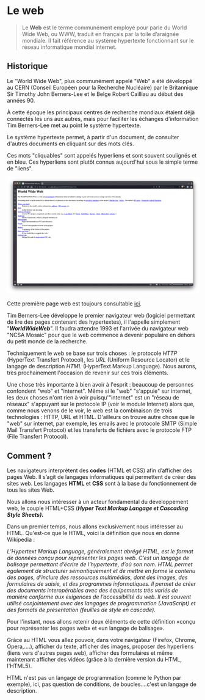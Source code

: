 # Le web

> Le **Web** est le terme communément employé pour parle du World Wide Web, ou WWW, traduit en français par la toile d’araignée mondiale. Il fait référence au système hypertexte fonctionnant sur le réseau informatique mondial internet.

##  

## Historique



Le "World Wide Web", plus communément appelé "Web" a été développé au CERN (Conseil Européen pour la Recherche Nucléaire) par le Britannique Sir Timothy John Berners-Lee et le Belge Robert Cailliau au début des années 90. 

À cette époque les principaux centres de recherche mondiaux étaient déjà connectés les uns aux autres, mais pour faciliter les échanges d'information Tim Berners-Lee met au point le système hypertexte. 

Le système hypertexte permet, à partir d'un document, de consulter d'autres documents en cliquant sur des mots clés. 

Ces mots "cliquables" sont appelés hyperliens et sont souvent soulignés et en bleu. Ces hyperliens sont plutôt connus aujourd'hui sous le simple terme de "liens".

![premier_site](assets/premier_site.png)

Cette première page web est toujours consultable [ici]( http://info.cern.ch/hypertext/WWW/TheProject.html).

Tim Berners-Lee développe le premier navigateur web (logiciel permettant de lire des pages contenant des hypertextes), il l'appelle simplement "***WorldWideWeb***". Il faudra attendre 1993 et l'arrivée du navigateur web "NCSA Mosaic" pour que le web commence à devenir populaire en dehors du petit monde de la recherche.

Techniquement le web se base sur trois choses : le protocole *HTTP* (HyperText Transfert Protocol), les *URL* (Uniform Resource Locator) et le langage de description *HTML* (HyperText Markup Language). Nous aurons, très prochainement l'occasion de revenir sur ces trois éléments.

Une chose très importante à bien avoir à l'esprit : beaucoup de personnes confondent "web" et "internet". Même si le "web" "s'appuie" sur internet, les deux choses n'ont rien à voir puisqu'"internet" est un "réseau de réseaux" s'appuyant sur le protocole IP (voir le module Internet) alors que, comme nous venons de le voir, le web est la combinaison de trois technologies : HTTP, URL et HTML. D'ailleurs on trouve autre chose que le "web" sur internet, par exemple, les emails avec le protocole SMTP (Simple Mail Transfert Protocol) et les transferts de fichiers avec le protocole FTP (File Transfert Protocol).

## Comment ?

Les navigateurs interprètent des **codes** (HTML et CSS) afin d’afficher des pages Web. Il s’agit de langages informatiques qui permettent de créer des sites web.
Les langages **HTML** et **CSS** sont à la base du fonctionnement de tous les sites Web.

Nous allons nous intéresser à un acteur fondamental du développement web, le couple HTML+CSS (***Hyper Text Markup Langage et Cascading Style Sheets).***

Dans un premier temps, nous allons exclusivement nous intéresser au HTML. Qu'est-ce que le HTML, voici la définition que nous en donne Wikipedia :

*L’Hypertext Markup Language, généralement abrégé HTML, est le format de données conçu pour représenter les pages web. C’est un langage de balisage permettant d’écrire de l’hypertexte, d’où son nom. HTML permet également de structurer sémantiquement et de mettre en forme le contenu des pages, d’inclure des ressources multimédias, dont des images, des formulaires de saisie, et des programmes informatiques. Il permet de créer des documents interopérables avec des équipements très variés de manière conforme aux exigences de l’accessibilité du web. Il est souvent utilisé conjointement avec des langages de programmation (JavaScript) et des formats de présentation (feuilles de style en cascade).*

Pour l'instant, nous allons retenir deux éléments de cette définition «conçu pour représenter les pages web» et «un langage de balisage».

Grâce au HTML vous allez pouvoir, dans votre navigateur (Firefox, Chrome, Opera,....), afficher du texte, afficher des images, proposer des hyperliens (liens vers d'autres pages web), afficher des formulaires et même maintenant afficher des vidéos (grâce à la dernière version du HTML, l'HTML5).

HTML n'est pas un langage de programmation (comme le Python par exemple), ici, pas question de conditions, de boucles....c'est un langage de description.